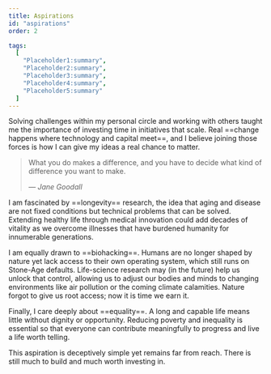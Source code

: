 ```yaml
---
title: Aspirations
id: "aspirations"
order: 2

tags:
  [
    "Placeholder1:summary",
    "Placeholder2:summary",
    "Placeholder3:summary",
    "Placeholder4:summary",
    "Placeholder5:summary"
  ]
---
```


Solving challenges within my personal circle and working with others taught me the importance of investing time in initiatives that scale. Real ==change happens where technology and capital meet==, and I believe joining those forces is how I can give my ideas a real chance to matter.

> What you do makes a difference, and you have to decide what kind of difference you want to make.
> <footer>— <cite>Jane Goodall</cite></footer>

I am fascinated by ==longevity== research, the idea that aging and disease are not fixed conditions but technical problems that can be solved. Extending healthy life through medical innovation could add decades of vitality as we overcome illnesses that have burdened humanity for innumerable generations.

I am equally drawn to ==biohacking==. Humans are no longer shaped by nature yet lack access to their own operating system, which still runs on Stone-Age defaults. Life-science research may (in the future) help us unlock that control, allowing us to adjust our bodies and minds to changing environments like air pollution or the coming climate calamities. Nature forgot to give us root access; now it is time we earn it.

Finally, I care deeply about ==equality==. A long and capable life means little without dignity or opportunity. Reducing poverty and inequality is essential so that everyone can contribute meaningfully to progress and live a life worth telling.

This aspiration is deceptively simple yet remains far from reach. There is still much to build and much worth investing in.
